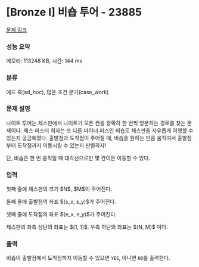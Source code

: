 # [Bronze I] 비숍 투어 - 23885 

[문제 링크](https://www.acmicpc.net/problem/23885) 

### 성능 요약

메모리: 113248 KB, 시간: 144 ms

### 분류

애드 혹(ad_hoc), 많은 조건 분기(case_work)

### 문제 설명

<p>나이트 투어는 체스판에서 나이트가 모든 칸을 정확히 한 번씩 방문하는 경로를 찾는 문제이다. 체스 마스터 희자는 또 다른 마이너 피스인 비숍도 체스판을 자유롭게 여행할 수 있는지 궁금해졌다. 출발점과 도착점이 주어질 때, 비숍을 원하는 만큼 움직여서 출발점부터 도착점까지 이동시킬 수 있는지 판별하자!</p>

<p>단, 비숍은 한 번 움직일 때 대각선으로만 몇 칸이든 이동할 수 있다.</p>

### 입력 

 <p>첫째 줄에 체스판의 크기 $N$, $M$이 주어진다.</p>

<p>둘째 줄에 출발점의 좌표 $(s_x, s_y)$가 주어진다.</p>

<p>셋째 줄에 도착점의 좌표 $(e_x, e_y)$가 주어진다.</p>

<p>체스판의 좌측 상단의 좌표는 $(1, 1)$, 우측 하단의 좌표는 $(N, M)$ 이다.</p>

### 출력 

 <p>비숍이 출발점에서 도착점까지 이동할 수 있으면 <code>YES</code>, 아니면 <code>NO</code>를 출력한다.</p>


